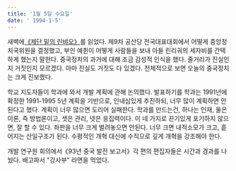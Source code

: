 ```yaml
---
title: '1월 5일 수요일'
date: ' 1994-1-5'
---
```


새벽에[《제단 밑의 린뱌오》](https://book.douban.com/subject/25735854/)를 읽었다. 제9차 공산당 전국대표대회에서 어떻게 중앙정치국위원을 결정했고, 부인 예췬이 어떻게 사람들을 보내 아들 린리궈의 세자비를 간택 하게 했는지 말한다. 중국정치의 과거에 대해 조금 감성적 인식을 했다. 줄거리가 진실인지 거짓인지 모르겠다. 아마 진실도 거짓도 다 있겠다. 전체적으로 보면 오늘의 중국정치는 크게 진보했다.

학교 지도자들이 학과에 와서 개발 계획에 관해 논의했다. 발표하기를 학과는 1991년에 확정한 1991-1995 5년 계획을 기반으로, 인내심있게 추진하되, 너무 많이 계획하면 안된다고 했다. 계획이 너무 많으면 도리어 실패한다. 학과를 만드는건, 하나는 인재, 둘은 이론, 즉 방법론이고, 셋은 관리, 넷은 응집력이다. 이 네 가지로 끈기있게 포기하지 않으면, 잘 할 수 있다. 좌판을 너무 크게 벌려놓으면 안된다. 너무 크면 내적소모가 크고, 흩어지는 산일구조가 된다. 수평적인 개혁 대신에 수직으로 깊게 개혁을 강조해야 한다.

개발 연구원 회의에서《93년 중국 발전 보고서》각 편의 편집자들은 시간과 경과를 나눴다. 배고파서 "강사부" 라면을 먹었다.
